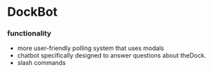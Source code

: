 # DockBot

### functionality

- more user-friendly polling system that uses modals
- chatbot specifically designed to answer questions about theDock.
- slash commands 

